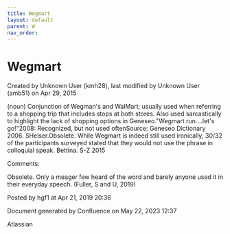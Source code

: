 ```yaml
---
title: Wegmart
layout: default
parent: W
nav_order:
---
```


# Wegmart

Created by  Unknown User (kmh28), last modified by  Unknown User (amb51) on Apr 29, 2015

(noun) Conjunction of Wegman's and WalMart; usually used when referring to a shopping trip that includes stops at both stores. Also used sarcastically to highlight the lack of shopping options in Geneseo.&quot;Wegmart run....let's go!&quot;2008: Recognized, but not used oftenSource: Geneseo Dictionary 2006. SHelser.Obsolete. While Wegmart is indeed still used ironically, 30/32 of the participants surveyed stated that they would not use the phrase in colloquial speak. Bettina. S-Z 2015

Comments:

Obsolete. Only a meager few heard of the word and barely anyone used it in their everyday speech. (Fuller, S and U, 2019)

Posted by hgf1 at Apr 21, 2019 20:36

Document generated by Confluence on May 22, 2023 12:37

Atlassian
